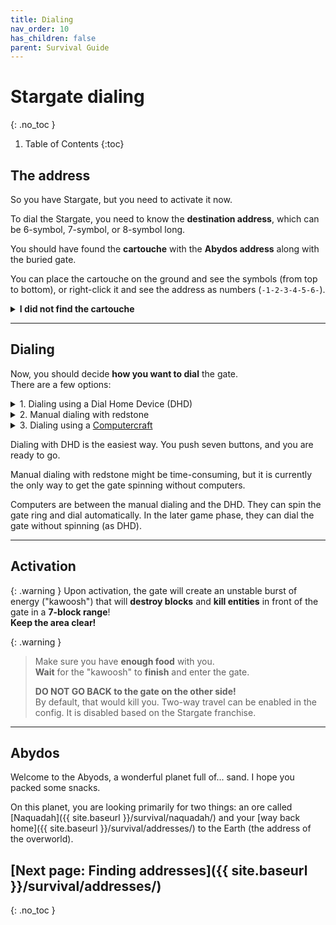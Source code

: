 ```yaml
---
title: Dialing
nav_order: 10
has_children: false
parent: Survival Guide
---
```


# Stargate dialing
{: .no_toc }

1. Table of Contents
{:toc}

## The address

So you have Stargate, but you need to activate it now.

To dial the Stargate, you need to know the **destination address**, which can be 6-symbol, 7-symbol, or 8-symbol long.
<!-- TODO: add link to address length explanation -->
You should have found the **cartouche** with the **Abydos address** along with the buried gate.

You can place the cartouche on the ground and see the symbols (from top to bottom),
or right-click it and see the address as numbers (`-1-2-3-4-5-6-`).

<details markdown="block">
<summary><b>I did not find the cartouche</b></summary>

That could happen if you did not find the sealed [Alpha gate]({{ site.baseurl }}/structures/stargates/#buried-stargate)
and instead found the [Beta gate]({{ site.baseurl }}/structures/stargates/#terra-gate-the-beta-gate) 
or other gate structure (a Stargate pedestal added by a datapack, for example).

In that case, here is an image of a cartouche with the Abydos address.

![Cartouche with the Abydoss address]({{ site.baseurl }}/assets/img/survival/cartouche_abydos_address.png)

Its number representation is `-26-6-14-31-11-29-`.

</details>

___


## Dialing

Now, you should decide **how you want to dial** the gate.  
There are a few options:
<details markdown="block">
<summary>1. Dialing using a Dial Home Device (DHD)</summary>

### Dialing using a Dial Home Device (DHD)

![DHD GUI]({{ site.baseurl }}/assets/img/survival/dhd_gui.png)

First, place down the gate, and then place DHD anywhere near it.
The DHD should be able to connect to the gate within a 16-block range.

Right-click the DHD and enter the address (the order of the numbers matters).
Finally, click the big red button in the middle to encode the Point of Origin and activate the gate.

</details>

<details markdown="block">
<summary>2. Manual dialing with redstone</summary>

### Manual dialing with redstone

Stargate reacts to the redstone signal.  
When you place the gate, note the symbol under the top chevron, that is, the Point of Origin (PoO).
You will need it later.

|       Signal strength        |         Action          |
|:----------------------------:|:-----------------------:|
|              0               |         Nothing         |
|      less or equal to 6      | Anti-clockwise rotation |
|      more or equal to 7      |   Clockwise rotation    |
|         equal to 15          |      Open chevron       |
|     change from 15 to 0      |      Close chevron      |

To dial the Stargate with redstone,
use signals to **spin the ring** and position the desired **symbol** under the **top chevron**.
You can see the symbols and their order on the **cartouche**.
Once the symbol is in place, use signal strength **15** to **open the chevron** and then cut the signal (change from 15 to 0) to **close the chevron**.
This way, the symbol will be **encoded**, and the next chevron will light up.
You can proceed to the next symbol.

If you accidentally encoded a **wrong symbol**, you can encode the **Point of Origin** anytime,
resetting the gate (as the encoded address will be invalid).

Once you encode **all symbols** from the address, encode the **Point of Origin**, activating the Stargate.

![Manual redstone dialing setup]({{ site.baseurl }}/assets/img/survival/redstone_dialing.png)

</details>

<details markdown="block">
<summary>3. Dialing using a <a href="https://tweaked.cc/" target="_blank">Computercraft</a></summary>

### Dialing with computercraft

First, you will need a way to connect the computer to the Stargate.
"Interfaces" act as computer peripherals (you can use any computer basic/advanced).

You can craft a basic interface with 4 iron ingots, 2 gold ingots, 2 copper ingots, and one redstone.

![Crafting a basic interface]({{ site.baseurl }}/assets/img/survival/basic_interface_crafting.png)

![Stargate setup with computer and interface]({{ site.baseurl }}/assets/img/survival/gate_interface_setup.png)

Place the interface **facing the gate**,
ensuring that the **black side** is facing **away** from the gate.
The interface can be placed anywhere on the gate.
Then, place the computer next to the interface.

The last thing you need is a **program** that will dial the gate.
The minimal example follows.
You can also check this [repository](https://github.com/Povstalec/StargateJourney-ComputerCraft-Programs) for more examples
or more complex [scripts created by the community]({{ site.baseurl }}/#computercraft-scripts).

Let's make a minimal example of a program dialing the gate with the hardcoded address.  
To create a script, open the computer, enter the command `edit dial.lua`, and press `Enter`,
opening the editor where you can write code.  
Text after `--` is a comment.  
This example is meant for a **Milky Way Stargate** and a **basic interface**.
```lua
-- find the connected peripheral basic_interface
interface = peripheral.find("basic_interface")

-- make sure that the address ends with the PoO (zero)
address = {26, 6, 14, 31, 11, 29, 0} -- Abydos address as example

-- this three commands will reset the gate
-- clear currently encoded symbols
interface.disconnectStargate()
-- close chevron if its open 
interface.closeChevron() 
-- clear symbol if it got encoded by closing the chevron
interface.disconnectStargate() 

-- now loop through the address and encode each symbol
for _, symbol in pairs(address) do
    -- tell the gate that it should spin the ring and position the symbol under the top chevron
    interface.rotateClockwise(symbol)
    -- now we need to wait for the gate to finish the rotation
    while (not interface.isCurrentSymbol(symbol)) do
        sleep(0) -- we do not want to do anything while waiting
    end
    
    sleep(1)
    interface.openChevron()
    sleep(1)
    -- you can either explicitly call encodeChevron as follows
    -- or skip it and the encoding will take place automatically on closeChevron
    -- that's the difference between three-phase encoding and two-phase encoding
    -- it's really just aesthetics
    interface.encodeChevron()
    sleep(1)
    interface.closeChevron()
    sleep(1)
end
```

And that's it: save the script, close the editor, and run it.  
> Press sequentially `Ctrl`, `Enter`, `Ctrl`, `right arrow →`, `Enter`,  
> and enter the command `dial` (the script's name).

The gate should now start dialing the address from the script.

If you see an error, check the spelling of the script and the [common errors section]({{ site.baseurl }}/computercraft/common_errors).

</details>


Dialing with DHD is the easiest way.
You push seven buttons, and you are ready to go.

Manual dialing with redstone might be time-consuming,
but it is currently the only way to get the gate spinning without computers.

Computers are between the manual dialing and the DHD.
They can spin the gate ring and dial automatically.
In the later game phase, they can dial the gate without spinning (as DHD).

___

## Activation

{: .warning }
Upon activation, the gate will create an unstable burst of energy ("kawoosh")
that will **destroy blocks** and **kill entities** in front of the gate in a **7-block range**!  
**Keep the area clear!**

{: .warning }
> Make sure you have **enough food** with you.  
> **Wait** for the "kawoosh" to **finish** and enter the gate.
>
> **DO NOT GO BACK to the gate on the other side!**  
> By default, that would kill you.
> Two-way travel can be enabled in the config.
> It is disabled based on the Stargate franchise.

___

## Abydos
Welcome to the Abyods, a wonderful planet full of... sand. I hope you packed some snacks.

On this planet, you are looking primarily for two things:
an ore called [Naquadah]({{ site.baseurl }}/survival/naquadah/) 
and your [way back home]({{ site.baseurl }}/survival/addresses/) to the Earth (the address of the overworld).

## [Next page: Finding addresses]({{ site.baseurl }}/survival/addresses/)
{: .no_toc }
